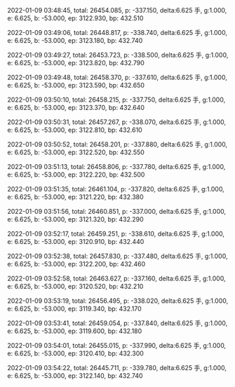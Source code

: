 2022-01-09 03:48:45, total: 26454.085, p: -337.150, delta:6.625 手, g:1.000, e: 6.625, b: -53.000, ep: 3122.930, bp: 432.510

2022-01-09 03:49:06, total: 26448.817, p: -338.740, delta:6.625 手, g:1.000, e: 6.625, b: -53.000, ep: 3123.180, bp: 432.740

2022-01-09 03:49:27, total: 26453.723, p: -338.500, delta:6.625 手, g:1.000, e: 6.625, b: -53.000, ep: 3123.820, bp: 432.790

2022-01-09 03:49:48, total: 26458.370, p: -337.610, delta:6.625 手, g:1.000, e: 6.625, b: -53.000, ep: 3123.590, bp: 432.650

2022-01-09 03:50:10, total: 26458.215, p: -337.750, delta:6.625 手, g:1.000, e: 6.625, b: -53.000, ep: 3123.370, bp: 432.640

2022-01-09 03:50:31, total: 26457.267, p: -338.070, delta:6.625 手, g:1.000, e: 6.625, b: -53.000, ep: 3122.810, bp: 432.610

2022-01-09 03:50:52, total: 26458.201, p: -337.880, delta:6.625 手, g:1.000, e: 6.625, b: -53.000, ep: 3122.520, bp: 432.550

2022-01-09 03:51:13, total: 26458.806, p: -337.780, delta:6.625 手, g:1.000, e: 6.625, b: -53.000, ep: 3122.220, bp: 432.500

2022-01-09 03:51:35, total: 26461.104, p: -337.820, delta:6.625 手, g:1.000, e: 6.625, b: -53.000, ep: 3121.220, bp: 432.380

2022-01-09 03:51:56, total: 26460.851, p: -337.000, delta:6.625 手, g:1.000, e: 6.625, b: -53.000, ep: 3121.320, bp: 432.290

2022-01-09 03:52:17, total: 26459.251, p: -338.610, delta:6.625 手, g:1.000, e: 6.625, b: -53.000, ep: 3120.910, bp: 432.440

2022-01-09 03:52:38, total: 26457.830, p: -337.480, delta:6.625 手, g:1.000, e: 6.625, b: -53.000, ep: 3122.200, bp: 432.460

2022-01-09 03:52:58, total: 26463.627, p: -337.160, delta:6.625 手, g:1.000, e: 6.625, b: -53.000, ep: 3120.520, bp: 432.210

2022-01-09 03:53:19, total: 26456.495, p: -338.020, delta:6.625 手, g:1.000, e: 6.625, b: -53.000, ep: 3119.340, bp: 432.170

2022-01-09 03:53:41, total: 26459.054, p: -337.840, delta:6.625 手, g:1.000, e: 6.625, b: -53.000, ep: 3119.600, bp: 432.180

2022-01-09 03:54:01, total: 26455.015, p: -337.990, delta:6.625 手, g:1.000, e: 6.625, b: -53.000, ep: 3120.410, bp: 432.300

2022-01-09 03:54:22, total: 26445.711, p: -339.780, delta:6.625 手, g:1.000, e: 6.625, b: -53.000, ep: 3122.140, bp: 432.740